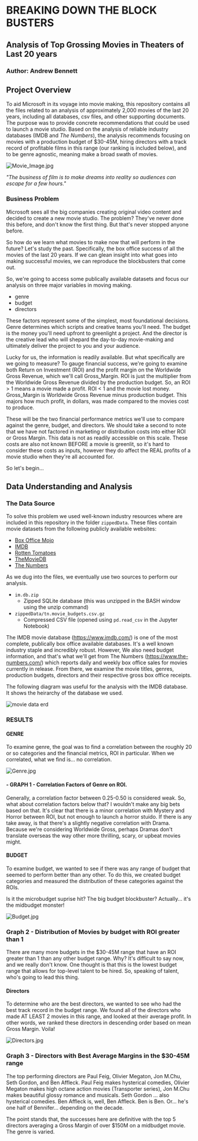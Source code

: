 # BREAKING DOWN THE BLOCK BUSTERS
## Analysis of Top Grossing Movies in Theaters of Last 20 years
### Author: Andrew Bennett

## Project Overview
To aid Microsoft in its voyage into movie making, this repository contains all the files related to an analysis of approximately 2,000 movies of the last 20 years, including all databases, csv files, and other supporting documents. The purpose was to provide concrete recommendations that could be used to launch a movie studio. Based on the analysis of reliable industry databases (IMDB and *The Numbers*), the analysis recommends focusing on movies with a production budget of $30-45M, hiring directors with a track record of profitable films in this range (our ranking is included below), and to be genre agnostic, meaning make a broad swath of movies.

![Movie_Image.jpg](attachment:Movie_Image.jpg)

*"The business of film is to make dreams into reality so audiences can escape for a few hours."* 

### Business Problem

Microsoft sees all the big companies creating original video content and decided to create a new movie studio. The problem? They've never done this before, and don't know the first thing. But that's never stopped anyone before. 

So how do we learn what movies to make now that will perform in the future? Let's study the past. Specifically, the box office success of all the movies of the last 20 years. If we can glean insight into what goes into making successful movies, we can reproduce the blockbusters that come out.

So, we're going to access some publically available datasets and focus our analysis on three major variables in moving making.

* genre
* budget
* directors

These factors represent some of the simplest, most foundational decisions. Genre determines which scripts and creative teams you'll need. The budget is the money you'll need upfront to greenlight a project. And the director is the creative lead who will shepard the day-to-day movie-making and ultimately deliver the project to you and your audience.

Lucky for us, the information is readily available. But what specifically are we going to measure? To gauge financial success, we're going to examine both Return on Investment (ROI) and the profit margin on the Worldwide Gross Revenue, which we'll call Gross_Margin. ROI is just the multiplier from the Worldwide Gross Revenue divided by the production budget. So, an ROI > 1 means a movie made a profit. ROI < 1 and the movie lost money. Gross_Margin is Worldwide Gross Revenue minus production budget. This majors how much profit, in dollars, was made compared to the movies cost to produce.

These will be the two financial performance metrics we'll use to compare against the genre, budget, and directors. We should take a second to note that we have not factored in marketing or distribution costs into either ROI or Gross Margin. This data is not as readily accessible on this scale. These costs are also not known BEFORE a movie is greenlit, so it's hard to consider these costs as inputs, however they do affect the REAL profits of a movie studio when they're all accounted for.

So let's begin...

## Data Understanding and Analysis
### The Data Source

To solve this problem we used well-known industry resources where are included in this repository in the folder `zippedData`. These files contain movie datasets from the following publicly available websites:

* [Box Office Mojo](https://www.boxofficemojo.com/)
* [IMDB](https://www.imdb.com/)
* [Rotten Tomatoes](https://www.rottentomatoes.com/)
* [TheMovieDB](https://www.themoviedb.org/)
* [The Numbers](https://www.the-numbers.com/)

As we dug into the files, we eventually use two sources to perform our analysis. 

* `im.db.zip`
  * Zipped SQLite database (this was unzipped in the BASH window using the unzip command)
* `zippedData/tn.movie_budgets.csv.gz`
  * Compressed CSV file (opened using `pd.read_csv` in the Jupyter Notebook)

The IMDB movie database (https://www.imdb.com/) is one of the most complete, publically box office available databases. It's a well known industry staple and incredibly robust. However, We also need budget information, and that's what we'll get from The Numbers (https://www.the-numbers.com/) which reports daily and weekly box office sales for movies currently in release. From there, we examine the movie titles, genres, production budgets, directors and their respective gross box office receipts.

The following diagram was useful for the analysis with the IMDB database. It shows the heirarchy of the database we used.

![movie data erd](https://raw.githubusercontent.com/learn-co-curriculum/dsc-phase-1-project-v2-4/master/movie_data_erd.jpeg)

### RESULTS

#### GENRE
To examine genre, the goal was to find a correlation between the roughly 20 or so categories and the financial metrics, ROI in particular. When we correlated, what we find is... no correlation.

![Genre.jpg](attachment:Genre.jpg)

####  - GRAPH 1 - Correlation Factors of Genre on ROI.
Generally, a correlation factor between 0.25-0.50 is considered weak. So, what about correlation factors below that? I wouldn't make any big bets based on that. It's clear that there is a minor correlation with Mystery and Horror between ROI, but not enough to launch a horror stuido. If there is any take away, is that there's a slightly negative correlation with Drama. Because we're considering Worldwide Gross, perhaps Dramas don't translate overseas the way other more thrilling, scary, or upbeat movies might.

#### BUDGET
To examine budget, we wanted to see if there was any range of budget that seemed to perform better than any other. To do this, we created budget categories and measured the distribution of these categories against the ROIs.

Is it the microbudget suprise hit? The big budget blockbuster? Actually... it's the midbudget monster!

![Budget.jpg](attachment:Budget.jpg)

### Graph 2 - Distribution of Movies by budget with ROI greater than 1

There are many more budgets in the $30-45M range that have an ROI greater than 1 than any other budget range. Why? It's difficult to say now, and we really don't know. One thought is that this is the lowest budget range that allows for top-level talent to be hired. So, speaking of talent, who's going to lead this thing. 

#### Directors
To determine who are the best directors, we wanted to see who had the best track record in the budget range. We found all of the directors who made AT LEAST 2 movies in this range, and looked at their average profit. In other words, we ranked these directors in descending order based on mean Gross Margin. Voila!

![Directors.jpg](attachment:Directors.jpg)

### Graph 3 - Directors with Best Average Margins in the $30-45M range

The top performing directors are Paul Feig, Olivier Megaton, Jon M.Chu, Seth Gordon, and Ben Affleck. Paul Feig makes hysterical comedies, Olivier Megaton makes high octane action movies (Transporter series), Jon M.Chu makes beautiful glossy romance and musicals. Seth Gordon ... also hysterical comedies. Ben Affleck is, well, Ben Affleck. Ben is Ben. Or... he's one half of Bennifer... depending on the decade.

The point stands that, the successes here are definitive with the top 5 directors averaging a Gross Margin of over $150M on a midbudget movie. The genre is varied.



  
